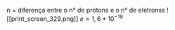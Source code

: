 n = diferença entre o n° de prótons e o n° de elétronss
![[print_screen_329.png]]
$e=1,6*10^{-19}$

